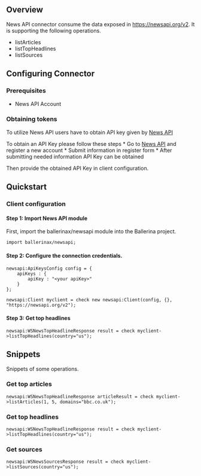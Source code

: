 ## Overview

News API connector consume the data exposed in https://newsapi.org/v2. It is supporting the following operations.

- listArticles
- listTopHeadlines
- listSources

## Configuring Connector

### Prerequisites

- News API Account

### Obtaining tokens

To utilize News API users have to obtain API key given by [News API](https://newsapi.org/register)

To obtain an API Key please follow these steps
    * Go to [News API](https://newsapi.org/) and register a new account
    * Submit information in register form
    * After submitting needed information API Key can be obtained

Then provide the obtained API Key in client configuration.

## Quickstart

### Client configuration

#### Step 1: Import News API module
First, import the ballerinax/newsapi module into the Ballerina project.

```ballerina
import ballerinax/newsapi;
```
#### Step 2: Configure the connection credentials.
```ballerina
newsapi:ApiKeysConfig config = {
    apiKeys : {
        apiKey : "<your apiKey>"
    }
};

newsapi:Client myclient = check new newsapi:Client(config, {}, "https://newsapi.org/v2");
```
#### Step 3: Get top headlines
```ballerina
newsapi:WSNewsTopHeadlineResponse result = check myclient->listTopHeadlines(country="us");
```

## Snippets
Snippets of some operations.

### Get top articles
```ballerina
newsapi:WSNewsTopHeadlineResponse articleResult = check myclient->listArticles(1, 5, domains="bbc.co.uk"); 
```
### Get top headlines
```ballerina
newsapi:WSNewsTopHeadlineResponse result = check myclient->listTopHeadlines(country="us");
```
### Get sources
```ballerina
newsapi:WSNewsSourcesResponse result = check myclient->listSources(country="us");
```
